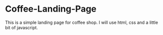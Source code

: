 # Coffee-Landing-Page
This is a simple landing page for coffee shop. I will use html, css and a little bit of javascript.
